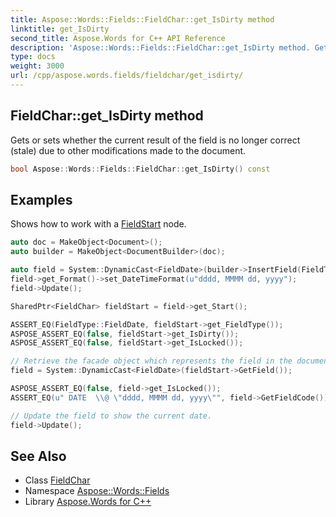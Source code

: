 ```yaml
---
title: Aspose::Words::Fields::FieldChar::get_IsDirty method
linktitle: get_IsDirty
second_title: Aspose.Words for C++ API Reference
description: 'Aspose::Words::Fields::FieldChar::get_IsDirty method. Gets or sets whether the current result of the field is no longer correct (stale) due to other modifications made to the document in C++.'
type: docs
weight: 3000
url: /cpp/aspose.words.fields/fieldchar/get_isdirty/
---
```

## FieldChar::get_IsDirty method


Gets or sets whether the current result of the field is no longer correct (stale) due to other modifications made to the document.

```cpp
bool Aspose::Words::Fields::FieldChar::get_IsDirty() const
```


## Examples



Shows how to work with a [FieldStart](../../fieldstart/) node. 
```cpp
auto doc = MakeObject<Document>();
auto builder = MakeObject<DocumentBuilder>(doc);

auto field = System::DynamicCast<FieldDate>(builder->InsertField(FieldType::FieldDate, true));
field->get_Format()->set_DateTimeFormat(u"dddd, MMMM dd, yyyy");
field->Update();

SharedPtr<FieldChar> fieldStart = field->get_Start();

ASSERT_EQ(FieldType::FieldDate, fieldStart->get_FieldType());
ASPOSE_ASSERT_EQ(false, fieldStart->get_IsDirty());
ASPOSE_ASSERT_EQ(false, fieldStart->get_IsLocked());

// Retrieve the facade object which represents the field in the document.
field = System::DynamicCast<FieldDate>(fieldStart->GetField());

ASPOSE_ASSERT_EQ(false, field->get_IsLocked());
ASSERT_EQ(u" DATE  \\@ \"dddd, MMMM dd, yyyy\"", field->GetFieldCode());

// Update the field to show the current date.
field->Update();
```

## See Also

* Class [FieldChar](../)
* Namespace [Aspose::Words::Fields](../../)
* Library [Aspose.Words for C++](../../../)
